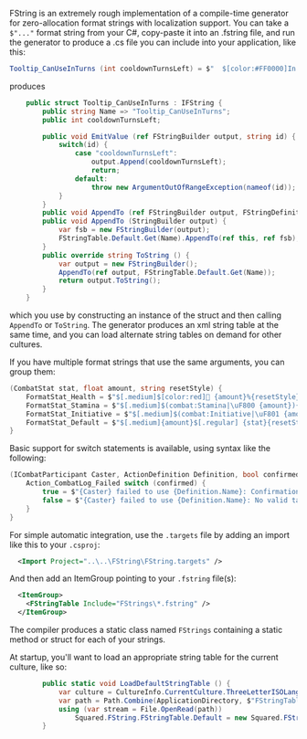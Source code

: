 FString is an extremely rough implementation of a compile-time generator for zero-allocation format strings with localization support. You can take a `$"..."` format string from your C#, copy-paste it into an .fstring file, and run the generator to produce a .cs file you can include into your application, like this:

```csharp
Tooltip_CanUseInTurns (int cooldownTurnsLeft) = $"  $[color:#FF0000]In $[.medium]{cooldownTurnsLeft} turn(s)$[.regular]$[]";
```

produces

```csharp
    public struct Tooltip_CanUseInTurns : IFString {
        public string Name => "Tooltip_CanUseInTurns";
        public int cooldownTurnsLeft;

        public void EmitValue (ref FStringBuilder output, string id) {
            switch(id) {
                case "cooldownTurnsLeft":
                    output.Append(cooldownTurnsLeft);
                    return;
                default:
                    throw new ArgumentOutOfRangeException(nameof(id));
            }
        }
        public void AppendTo (ref FStringBuilder output, FStringDefinition definition) => definition.AppendTo(ref this, ref output);
        public void AppendTo (StringBuilder output) {
            var fsb = new FStringBuilder(output);
            FStringTable.Default.Get(Name).AppendTo(ref this, ref fsb);
        }
        public override string ToString () {
            var output = new FStringBuilder();
            AppendTo(ref output, FStringTable.Default.Get(Name));
            return output.ToString();
        }
    }
```

which you use by constructing an instance of the struct and then calling `AppendTo` or `ToString`. The generator produces an xml string table at the same time, and you can load alternate string tables on demand for other cultures.

If you have multiple format strings that use the same arguments, you can group them:

```csharp
(CombatStat stat, float amount, string resetStyle) {
    FormatStat_Health = $"$[.medium]$[color:red] {amount}%{resetStyle}";
    FormatStat_Stamina = $"$[.medium]$(combat:Stamina|\uF800 {amount}){resetStyle}";
    FormatStat_Initiative = $"$[.medium]$(combat:Initiative|\uF801 {amount}){resetStyle}";
    FormatStat_Default = $"$[.medium]{amount}$[.regular] {stat}{resetStyle}";
}
```

Basic support for switch statements is available, using syntax like the following:
```csharp
(ICombatParticipant Caster, ActionDefinition Definition, bool confirmed) {
    Action_CombatLog_Failed switch (confirmed) {
        true = $"{Caster} failed to use {Definition.Name}: Confirmation failed";
        false = $"{Caster} failed to use {Definition.Name}: No valid targets";
    }
}
```

For simple automatic integration, use the `.targets` file by adding an import like this to your `.csproj`:
```xml
  <Import Project="..\..\FString\FString.targets" />
```
And then add an ItemGroup pointing to your `.fstring` file(s):
```xml
  <ItemGroup>
    <FStringTable Include="FStrings\*.fstring" />
  </ItemGroup>
```

The compiler produces a static class named `FStrings` containing a static method or struct for each of your strings.

At startup, you'll want to load an appropriate string table for the current culture, like so:

```csharp
        public static void LoadDefaultStringTable () {
            var culture = CultureInfo.CurrentCulture.ThreeLetterISOLanguageName;
            var path = Path.Combine(ApplicationDirectory, $"FStringTable_{culture}.xml");
            using (var stream = File.OpenRead(path))
                Squared.FString.FStringTable.Default = new Squared.FString.FStringTable(culture, stream);
        }
```